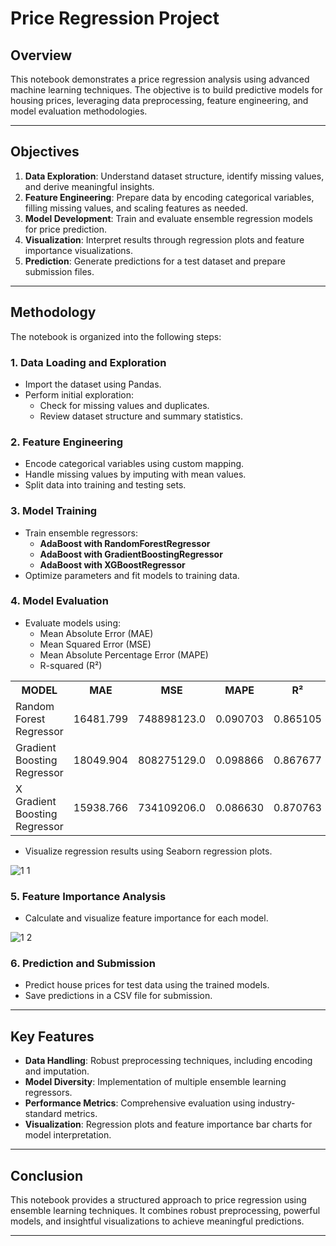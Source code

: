 # Price Regression Project

## Overview
This notebook demonstrates a price regression analysis using advanced machine learning techniques. The objective is to build predictive models for housing prices, leveraging data preprocessing, feature engineering, and model evaluation methodologies.

---

## Objectives
1. **Data Exploration**: Understand dataset structure, identify missing values, and derive meaningful insights.
2. **Feature Engineering**: Prepare data by encoding categorical variables, filling missing values, and scaling features as needed.
3. **Model Development**: Train and evaluate ensemble regression models for price prediction.
4. **Visualization**: Interpret results through regression plots and feature importance visualizations.
5. **Prediction**: Generate predictions for a test dataset and prepare submission files.

---

## Methodology
The notebook is organized into the following steps:

### 1. **Data Loading and Exploration**
- Import the dataset using Pandas.
- Perform initial exploration:
  - Check for missing values and duplicates.
  - Review dataset structure and summary statistics.

### 2. **Feature Engineering**
- Encode categorical variables using custom mapping.
- Handle missing values by imputing with mean values.
- Split data into training and testing sets.

### 3. **Model Training**
- Train ensemble regressors:
  - **AdaBoost with RandomForestRegressor**
  - **AdaBoost with GradientBoostingRegressor**
  - **AdaBoost with XGBoostRegressor**
- Optimize parameters and fit models to training data.

### 4. **Model Evaluation**
- Evaluate models using:
  - Mean Absolute Error (MAE)
  - Mean Squared Error (MSE)
  - Mean Absolute Percentage Error (MAPE)
  - R-squared (R²)

<table align="center">
 <tr>
   <th>MODEL</th>
   <th>MAE</th>
   <th>MSE</th>
   <th>MAPE</th>
   <th>R²</th>
 </tr>
 <tr>
   <td>Random Forest Regressor</td>
   <td align="center">16481.799</td>
   <td align="center">748898123.0</td>
   <td align="center">0.090703</td>
   <td align="center">0.865105</td>
 </tr>
 <tr>
   <td>Gradient Boosting Regressor</td>
   <td align="center">18049.904</td>
   <td align="center">808275129.0</td>
   <td align="center">0.098866</td>
   <td align="center">0.867677</td>
 </tr>
 <tr>
   <td>X Gradient Boosting Regressor</td>
   <td align="center">15938.766</td>
   <td align="center">734109206.0</td>
   <td align="center">0.086630</td>
   <td align="center">0.870763</td>
 </tr>
</table>

- Visualize regression results using Seaborn regression plots.

![1 1](https://github.com/user-attachments/assets/4c86ade3-b448-4d64-ad72-4d3e80f80215)

### 5. **Feature Importance Analysis**
- Calculate and visualize feature importance for each model.

![1 2](https://github.com/user-attachments/assets/2b81ce05-e410-438f-8727-0f5a833670ac)

### 6. **Prediction and Submission**
- Predict house prices for test data using the trained models.
- Save predictions in a CSV file for submission.

---

## Key Features
- **Data Handling**: Robust preprocessing techniques, including encoding and imputation.
- **Model Diversity**: Implementation of multiple ensemble learning regressors.
- **Performance Metrics**: Comprehensive evaluation using industry-standard metrics.
- **Visualization**: Regression plots and feature importance bar charts for model interpretation.


---

## Conclusion
This notebook provides a structured approach to price regression using ensemble learning techniques. It combines robust preprocessing, powerful models, and insightful visualizations to achieve meaningful predictions.

---

